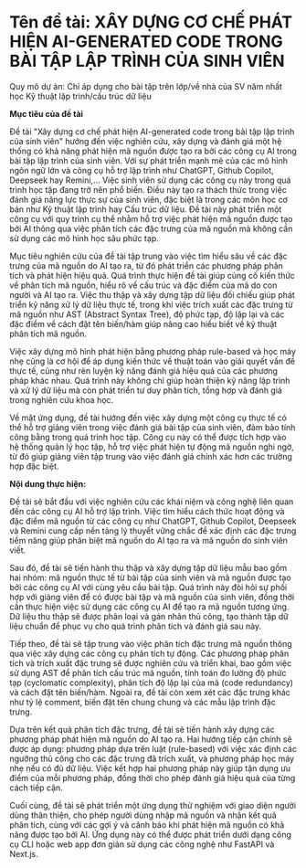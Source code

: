 # Tên đề tài: XÂY DỰNG CƠ CHẾ PHÁT HIỆN AI-GENERATED CODE TRONG BÀI TẬP LẬP TRÌNH CỦA SINH VIÊN

Quy mô dự án: Chỉ áp dụng cho bài tập trên lớp/về nhà của SV năm nhất học Kỹ thuật lập trình/cấu trúc dữ liệu

**Mục tiêu của đề tài**

Đề tài "Xây dựng cơ chế phát hiện AI-generated code trong bài tập lập trình của sinh viên" hướng đến việc nghiên cứu, xây dựng và đánh giá một hệ thống có khả năng phát hiện mã nguồn được tạo ra bởi các công cụ AI trong bài tập lập trình của sinh viên. Với sự phát triển mạnh mẽ của các mô hình ngôn ngữ lớn và công cụ hỗ trợ lập trình như ChatGPT, Github Copilot, Deepseek hay Remini,… Việc sinh viên sử dụng các công cụ này trong quá trình học tập đang trở nên phổ biến. Điều này tạo ra thách thức trong việc đánh giá năng lực thực sự của sinh viên, đặc biệt là trong các môn học cơ bản như Kỹ thuật lập trình hay Cấu trúc dữ liệu. Đề tài này phát triển một công cụ với quy trình cụ thể nhằm hỗ trợ việc phát hiện mã nguồn được tạo bởi AI thông qua việc phân tích các đặc trưng của mã nguồn mà không cần sử dụng các mô hình học sâu phức tạp.

Mục tiêu nghiên cứu của đề tài tập trung vào việc tìm hiểu sâu về các đặc trưng của mã nguồn do AI tạo ra, từ đó phát triển các phương pháp phân tích và phát hiện hiệu quả. Quá trình thực hiện đề tài giúp củng cố kiến thức về phân tích mã nguồn, hiểu rõ về cấu trúc và đặc điểm của mã do con người và AI tạo ra. Việc thu thập và xây dựng tập dữ liệu đối chiếu giúp phát triển kỹ năng xử lý dữ liệu thực tế, trong khi việc trích xuất các đặc trưng từ mã nguồn như AST (Abstract Syntax Tree), độ phức tạp, độ lặp lại và các đặc điểm về cách đặt tên biến/hàm giúp nâng cao hiểu biết về kỹ thuật phân tích mã nguồn.

Việc xây dựng mô hình phát hiện bằng phương pháp rule-based và học máy nhẹ cũng là cơ hội để áp dụng kiến thức về thuật toán vào giải quyết vấn đề thực tế, cũng như rèn luyện kỹ năng đánh giá hiệu quả của các phương pháp khác nhau. Quá trình này không chỉ giúp hoàn thiện kỹ năng lập trình và xử lý dữ liệu mà còn phát triển tư duy phân tích, tổng hợp và đánh giá trong nghiên cứu khoa học.

Về mặt ứng dụng, đề tài hướng đến việc xây dựng một công cụ thực tế có thể hỗ trợ giảng viên trong việc đánh giá bài tập của sinh viên, đảm bảo tính công bằng trong quá trình học tập. Công cụ này có thể được tích hợp vào hệ thống quản lý học tập, hỗ trợ việc phát hiện tự động mã nguồn nghi ngờ, từ đó giúp giảng viên tập trung vào việc đánh giá chính xác hơn các trường hợp đặc biệt.

**Nội dung thực hiện:**

Đề tài sẽ bắt đầu với việc nghiên cứu các khái niệm và công nghệ liên quan đến các công cụ AI hỗ trợ lập trình. Việc tìm hiểu cách thức hoạt động và đặc điểm mã nguồn từ các công cụ như ChatGPT, Github Copilot, Deepseek và Remini cung cấp nền tảng lý thuyết vững chắc để xác định các đặc trưng tiềm năng giúp phân biệt mã nguồn do AI tạo ra và mã nguồn do sinh viên viết.

Sau đó, đề tài sẽ tiến hành thu thập và xây dựng tập dữ liệu mẫu bao gồm hai nhóm: mã nguồn thực tế từ bài tập của sinh viên và mã nguồn được tạo bởi các công cụ AI với cùng yêu cầu bài tập. Quá trình này đòi hỏi sự phối hợp với giảng viên để có được bài tập và mã nguồn của sinh viên, đồng thời cần thực hiện việc sử dụng các công cụ AI để tạo ra mã nguồn tương ứng. Dữ liệu thu thập sẽ được phân loại và gán nhãn thủ công, tạo thành tập dữ liệu chuẩn để phục vụ cho quá trình phân tích và đánh giá sau này.

Tiếp theo, đề tài sẽ tập trung vào việc phân tích đặc trưng mã nguồn thông qua việc xây dựng các công cụ phân tích tự động. Các phương pháp phân tích và trích xuất đặc trưng sẽ được nghiên cứu và triển khai, bao gồm việc sử dụng AST để phân tích cấu trúc mã nguồn, tính toán đo lường độ phức tạp (cyclomatic complexity), phân tích độ lặp lại của mã (code redundancy) và cách đặt tên biến/hàm. Ngoài ra, đề tài còn xem xét các đặc trưng khác như tỷ lệ comment, biến đặt tên chung chung và các mẫu lập trình đặc trưng.

Dựa trên kết quả phân tích đặc trưng, đề tài sẽ tiến hành xây dựng các phương pháp phát hiện mã nguồn do AI tạo ra. Hai hướng tiếp cận chính sẽ được áp dụng: phương pháp dựa trên luật (rule-based) với việc xác định các ngưỡng thủ công cho các đặc trưng đã trích xuất, và phương pháp học máy nhẹ nếu có đủ dữ liệu. Việc kết hợp hai phương pháp này giúp tận dụng ưu điểm của mỗi phương pháp, đồng thời cho phép đánh giá hiệu quả của từng cách tiếp cận.

Cuối cùng, đề tài sẽ phát triển một ứng dụng thử nghiệm với giao diện người dùng thân thiện, cho phép người dùng nhập mã nguồn và nhận kết quả phân tích, cùng với các gợi ý và cảnh báo khi phát hiện mã nguồn có khả năng được tạo bởi AI. Ứng dụng này có thể được phát triển dưới dạng công cụ CLI hoặc web app đơn giản sử dụng các công nghệ như FastAPI và Next.js.